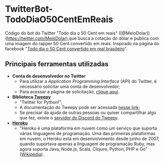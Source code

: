# TwitterBot-TodoDiaO50CentEmReais
 Código do bot do Twitter "Todo dia o 50 Cent em reais" ([@MeioDolar])(https://twitter.com/MeioDolar),que busca a cotação do dólar e publica com uma imagem do rapper 50 Cent convertido em reais.
 Inspirado na página do facebook "[Todo dia o 50 Cent convertido em real brasileiro](https://www.facebook.com/50centemreais)".

## Principais ferramentas utilizadas

* **Conta de desenvolvedor no Twitter**
	* Para utilizar a *Application Programming Interface* (API) do Twitter, é necessário solicitar uma conta de desenvolvedor;
	* Para acessar a página de solicitação, [clique aqui](https://developer.twitter.com/en/apply-for-access).
* **Biblioteca [Tweepy](https://www.tweepy.org/)**
	* "Twitter for Python!";
	* A documentação do Tweepy pode ser acessada [nesse link](http://docs.tweepy.org/en/latest/);
	* Se precisar da ajuda de outras pessoas ou quiser compartilhar algo que fez, existe o [servidor do Discord do Tweepy](https://discord.gg/bJvqnhg).
* **[Heroku](https://www.heroku.com/)**
	* "Heroku é uma plataforma em nuvem como um serviço que suporta várias linguagens de programação. Uma das primeiras plataformas em nuvem, o Heroku está em desenvolvimento desde junho de 2007, quando suportava apenas a linguagem de programação Ruby, mas agora suporta Java, Node.js, Scala, Clojure, Python, PHP e Go" ([Wikipédia](https://en.wikipedia.org/wiki/Heroku)).